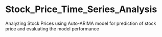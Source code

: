# Stock_Price_Time_Series_Analysis
 Analyzing Stock Prices using Auto-ARIMA model for prediction of  stock price and evaluating the model performance
